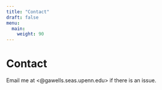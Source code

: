 ```yaml
---
title: "Contact"
draft: false
menu:
  main:
    weight: 90
---
```


# Contact

Email me at <@gawells.seas.upenn.edu> if there is an issue.

